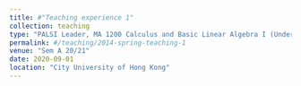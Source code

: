 ```yaml
---
title: #"Teaching experience 1"
collection: teaching
type: "PALSI Leader, MA 1200 Calculus and Basic Linear Algebra I (Undergrad. Level)"
permalink: #/teaching/2014-spring-teaching-1
venue: "Sem A 20/21"
date: 2020-09-01
location: "City University of Hong Kong"
---
```

